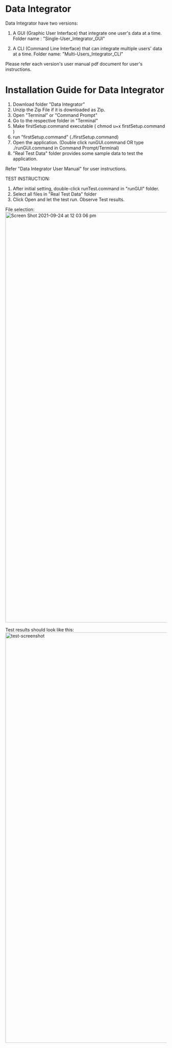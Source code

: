 # Data Integrator

Data Integrator have two versions:

1) A GUI (Graphic User Interface) that integrate one user's data at a time. 
Folder name : "Single-User_Integrator_GUI"

2) A CLI (Command Line Interface) that can integrate multiple users' data at a time.
Folder name: "Multi-Users_Integrator_CLI"

Please refer each version's user manual pdf document for user's instructions.

# Installation Guide for Data Integrator

1) Download folder "Data Integrator"
2) Unzip the Zip File if it is downloaded as Zip.
3) Open "Terminal" or "Command Prompt"
4) Go to the respective folder in "Terminal"
5) Make firstSetup.command executable ( chmod u+x firstSetup.command )
6) run "firstSetup.command" (./firstSetup.command)
7) Open the application. (Double click runGUI.command OR type ./runGUI.command in Command Prompt/Terminal)
8) "Real Test Data" folder provides some sample data to test the application.

Refer "Data Integrator User Manual" for user instructions.


TEST INSTRUCTION:

1) After initial setting, double-click runTest.command in "runGUI" folder.
2) Select all files in "Real Test Data" folder
3) Click Open and let the test run. Observe Test results.

File selection:
<img width="1280" alt="Screen Shot 2021-09-24 at 12 03 06 pm" src="https://user-images.githubusercontent.com/56809330/134616412-5184e035-e8a5-44da-a114-63f2198feaba.png">

Test results should look like this:
<img width="1280" alt="test-screenshot" src="https://user-images.githubusercontent.com/56809330/134832292-e2fb0781-f3d0-4c5d-b4bf-e72ee5dd984e.png">


